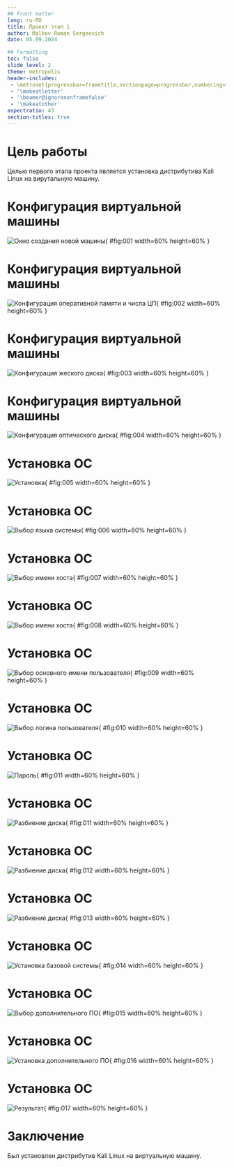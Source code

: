 ```yaml
---
## Front matter
lang: ru-RU
title: Проект этап 1
author: Malkov Roman Sergeevich
date: 05.09.2024

## Formatting
toc: false
slide_level: 2
theme: metropolis
header-includes: 
 - \metroset{progressbar=frametitle,sectionpage=progressbar,numbering=fraction}
 - '\makeatletter'
 - '\beamer@ignorenonframefalse'
 - '\makeatother'
aspectratio: 43
section-titles: true
---
```


# Цель работы

Целью первого этапа проекта является установка дистрибутива Kali Linux на вирутальную машину.

# Конфигурация виртуальной машины

![Окно создания новой машины](Screens/conf1.PNG){ #fig:001 width=60% height=60% }

# Конфигурация виртуальной машины

![Конфигурация оперативной памяти и числа ЦП](Screens/conf2.PNG){ #fig:002 width=60% height=60% }

# Конфигурация виртуальной машины

![Конфигурация жеского диска](Screens/conf2.PNG){ #fig:003 width=60% height=60% }

# Конфигурация виртуальной машины

![Конфигурация оптического диска](Screens/conf3.PNG){ #fig:004 width=60% height=60% }

# Установка ОС

![Установка](Screens/oi1.PNG){ #fig:005 width=60% height=60% }

# Установка ОС

![Выбор языка системы](Screens/oi2.PNG){ #fig:006 width=60% height=60% }

# Установка ОС

![Выбор имени хоста](Screens/oi3.PNG){ #fig:007 width=60% height=60% }

# Установка ОС

![Выбор имени хоста](Screens/oi4.PNG){ #fig:008 width=60% height=60% }

# Установка ОС

![Выбор основного имени пользователя](Screens/oi5.PNG){ #fig:009 width=60% height=60% }

# Установка ОС

![Выбор логина пользователя](Screens/oi6.PNG){ #fig:010 width=60% height=60% }

# Установка ОС

![Пароль](Screens/oi7.PNG){ #fig:011 width=60% height=60% }

# Установка ОС

![Разбиение диска](Screens/oi8.PNG){ #fig:011 width=60% height=60% }

# Установка ОС

![Разбиение диска](Screens/oi10.PNG){ #fig:012 width=60% height=60% }

# Установка ОС

![Разбиение диска](Screens/oi11.PNG){ #fig:013 width=60% height=60% }

# Установка ОС

![Установка базовой системы](Screens/oi12.PNG){ #fig:014 width=60% height=60% }

# Установка ОС

![Выбор дополнительного ПО](Screens/oi13.PNG){ #fig:015 width=60% height=60% }

# Установка ОС

![Установка дополнительного ПО](Screens/oi14.PNG){ #fig:016 width=60% height=60% }

# Установка ОС

![Результат](Screens/oi15.PNG){ #fig:017 width=60% height=60% }

# Заключение

Был установлен дистрибутив Kali Linux на виртуальную машину.